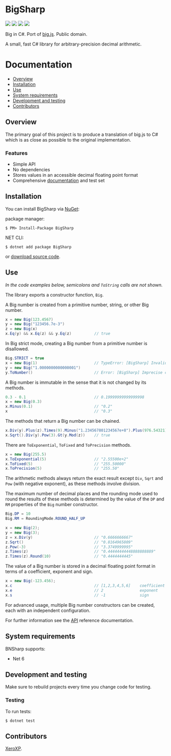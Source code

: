 BigSharp
============

![](https://img.shields.io/nuget/v/BigSharp)
![](https://img.shields.io/nuget/dt/BigSharp?color=laim)
![](https://img.shields.io/appveyor/build/XeroXP/bigsharp/master)
![](https://img.shields.io/appveyor/tests/XeroXP/bigsharp/master)

Big in C#. Port of [big.js](https://github.com/MikeMcl/big.js/). Public domain.

A small, fast C# library for arbitrary-precision decimal arithmetic.


Documentation
=============

* [Overview](#overview)
* [Installation](#installation)
* [Use](#use)
* [System requirements](#system-requirements)
* [Development and testing](#development-and-testing)
* [Contributors](#contributors)


Overview
--------

The primary goal of this project is to produce a translation of big.js to
C# which is as close as possible to the original implementation.

### Features

- Simple API
- No dependencies
- Stores values in an accessible decimal floating point format
- Comprehensive [documentation](../../wiki/) and test set


Installation
------------

You can install BigSharp via [NuGet](https://www.nuget.org/):

package manager:

    $ PM> Install-Package BigSharp

NET CLI:

	$ dotnet add package BigSharp

or [download source code](../../releases).


Use
-----

*In the code examples below, semicolons and `ToString` calls are not shown.*

The library exports a constructor function, `Big`.

A Big number is created from a primitive number, string, or other Big number.

```csharp
x = new Big(123.4567)
y = new Big("123456.7e-3")
z = new Big(x)
x.Eq(y) && x.Eq(z) && y.Eq(z)          // true
```

In Big strict mode, creating a Big number from a primitive number is disallowed.

```csharp
Big.STRICT = true
x = new Big(1)                         // TypeError: [BigSharp] Invalid number
y = new Big("1.0000000000000001")
y.ToNumber()                           // Error: [BigSharp] Imprecise conversion
```

A Big number is immutable in the sense that it is not changed by its methods.

```csharp
0.3 - 0.1                              // 0.19999999999999998
x = new Big(0.3)
x.Minus(0.1)                           // "0.2"
x                                      // "0.3"
```

The methods that return a Big number can be chained.

```csharp
x.Div(y).Plus(z).Times(9).Minus("1.234567801234567e+8").Plus(976.54321).Div("2598.11772")
x.Sqrt().Div(y).Pow(3).Gt(y.Mod(z))    // true
```

There are `ToExponential`, `ToFixed` and `ToPrecision` methods.

```csharp
x = new Big(255.5)
x.ToExponential(5)                     // "2.55500e+2"
x.ToFixed(5)                           // "255.50000"
x.ToPrecision(5)                       // "255.50"
```

The arithmetic methods always return the exact result except `Div`, `Sqrt` and `Pow`
(with negative exponent), as these methods involve division.

The maximum number of decimal places and the rounding mode used to round the results of these methods is determined by the value of the `DP` and `RM` properties of the `Big` number constructor.

```csharp
Big.DP = 10
Big.RM = RoundingMode.ROUND_HALF_UP

x = new Big(2);
y = new Big(3);
z = x.Div(y)                           // "0.6666666667"
z.Sqrt()                               // "0.8164965809"
z.Pow(-3)                              // "3.3749999995"
z.Times(z)                             // "0.44444444448888888889"
z.Times(z).Round(10)                   // "0.4444444445"
```

The value of a Big number is stored in a decimal floating point format in terms of a coefficient, exponent and sign.

```csharp
x = new Big(-123.456);
x.c                                    // [1,2,3,4,5,6]    coefficient (i.e. significand)
x.e                                    // 2                exponent
x.s                                    // -1               sign
```

For advanced usage, multiple Big number constructors can be created, each with an independent configuration.

For further information see the [API](../../wiki/) reference documentation.


System requirements
-------------------

BNSharp supports:

* Net 6


Development and testing
------------------------

Make sure to rebuild projects every time you change code for testing.

### Testing

To run tests:

    $ dotnet test


Contributors
------------

[XeroXP](../../../).
